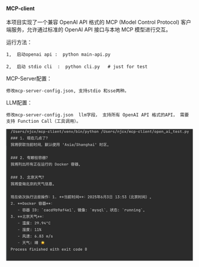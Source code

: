 #### MCP-client
本项目实现了一个兼容 OpenAI API 格式的 MCP (Model Control Protocol) 客户端服务，允许通过标准的 OpenAI API 接口与本地 MCP 模型进行交互。


运行方法：

    1,  启动openai api :  python main-api.py

    2,  启动 stdio cli  :  python cli.py   # just for test


MCP-Server配置：

    修改mcp-server-config.json, 支持stdio 和sse两种。

LLM配置：

    修改mcp-server-config.json  llm字段， 支持所有 OpenAI API 格式的API， 需要支持 Function Call（工具调用）。


![test](92e24.jpg)